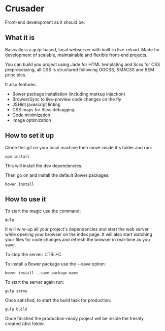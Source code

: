 # Crusader
Front-end development as it should be.

## What it is
Basically is a gulp-based, local webserver with built-in live-reload. Made for development of scalable, maintainable and flexible front-end projects.

You can build you project using Jade for HTML templating and Scss for CSS preprocessing, all CSS is structured following OOCSS, SMACSS and BEM principles.

It also features:

- Bower package installation (including markup injection)
- BrowserSync to live-preview code changes on the fly
- JSHint javascript linting
- CSS maps for Scss debugging
- Code minimization
- Image optimization

## How to set it up
Clone this git on your local machine then move inside it's folder and run:

	npm install

This will install the dev dependencies.

Then go on and install the default Bower packages:

	bower install

## How to use it
To start the magic use the command:

	gulp

It will wire-up all your project's dependencies and start the web server while opening your browser on the index page. It will also start watching your files for code changes and refresh the browser in real-time as you save.

To stop the server: CTRL+C

To install a Bower package use the --save option:

	bower install --save package-name

To start the server again run:

	gulp serve

Once satisfied, to start the build task for production: 

	gulp build

Once finished the production-ready project will be inside the freshly created /dist folder.
